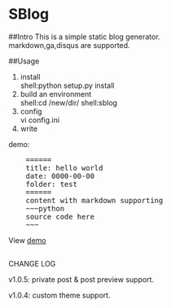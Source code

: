 SBlog
======

##Intro
This is a simple static blog generator.  
markdown,ga,disqus are supported.

##Usage
1. install  
shell:python setup.py install
2. build an environment  
shell:cd /new/dir/
shell:sblog
3. config  
vi config.ini
4. write  

demo:  
<pre>
    ======
    title: hello world  
    date: 0000-00-00   
    folder: test  
    ======
    content with markdown supporting  
    ~~~python  
    source code here  
    ~~~  
</pre>

View [demo](http://blog.xiaoba.me)


##
CHANGE LOG

v1.0.5: private post & post preview support.

v1.0.4: custom theme support.

